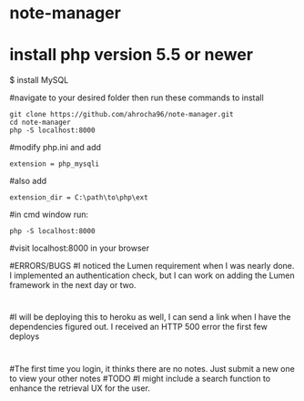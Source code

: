 # note-manager
 
# install php version 5.5 or newer
$ install MySQL

#navigate to your desired folder then run these commands to install
	
	git clone https://github.com/ahrocha96/note-manager.git
	cd note-manager
	php -S localhost:8000
	
#modify php.ini and add 

	extension = php_mysqli

#also add

	extension_dir = C:\path\to\php\ext
	
#in cmd window run:

	php -S localhost:8000

	
#visit localhost:8000 in your browser


#ERRORS/BUGS
#I noticed the Lumen requirement when I was nearly done. 
I implemented an authentication check, but I can work on adding the 
Lumen framework in the next day or two.
#
#I will be deploying this to heroku as well, I can send a link when I have
the dependencies figured out. I received an HTTP 500 error the first few deploys
#
#The first time you login, it thinks there are no notes. Just submit a new one to view
your other notes
#TODO
#I might include a search function to enhance the retrieval UX for the user.
#